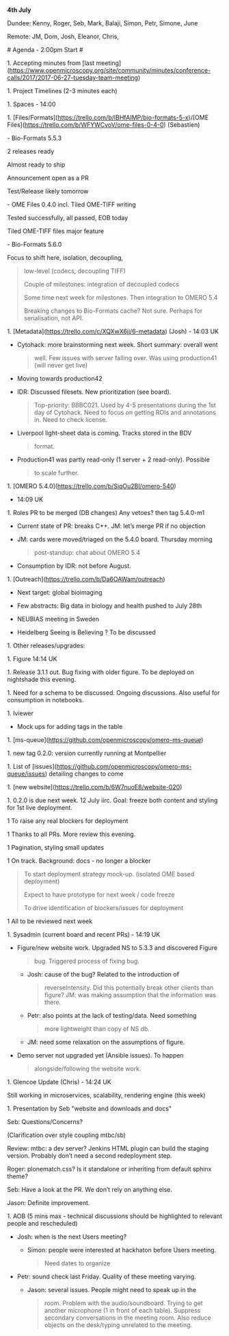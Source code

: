 **4th July**

Dundee: Kenny, Roger, Seb, Mark, Balaji, Simon, Petr, Simone, June

Remote: JM, Dom, Josh, Eleanor, Chris,

\# Agenda - 2:00pm Start \#

1\. Accepting minutes from \[last
meeting\](https://www.openmicroscopy.org/site/community/minutes/conference-calls/2017/2017-06-27-tuesday-team-meeting)

1\. Project Timelines (2-3 minutes each)

1\. Spaces - 14:00

1\.
\[Files/Formats\](https://trello.com/b/IBHfAIMP/bio-formats-5-x)/\[OME
Files\](https://trello.com/b/WFYWCvoV/ome-files-0-4-0) (Sebastien)

\- Bio-Formats 5.5.3

2 releases ready

Almost ready to ship

Announcement open as a PR

Test/Release likely tomorrow

\- OME Files 0.4.0 incl. Tiled OME-TIFF writing

Tested successfully, all passed, EOB today

Tiled OME-TIFF files major feature

\- Bio-Formats 5.6.0

Focus to shift here, isolation, decoupling,

> low-level (codecs, decoupling TIFF)
>
> Couple of milestones: integration of decoupled codecs
>
> Some time next week for milestones. Then integration to OMERO 5.4
>
> Breaking changes to Bio-Formats cache? Not sure. Perhaps for
> serialisation, not API.

1\. \[Metadata\](https://trello.com/c/XQXwX6jj/6-metadata) (Josh) -
14:03 UK

-   Cytohack: more brainstorming next week. Short summary: overall went
    > well. Few issues with server falling over. Was using production41
    > (will never get live)

-   Moving towards production42

-   IDR: Discussed filesets. New prioritization (see board).
    > Top-priority: BBBC021. Used by 4-5 presentations during the 1st
    > day of Cytohack. Need to focus on getting ROIs and annotations in.
    > Need to check license.

-   Liverpool light-sheet data is coming. Tracks stored in the BDV
    > format.

-   Production41 was partly read-only (1 server + 2 read-only). Possible
    > to scale further.

1\. \[OMERO
5.4.0\]([<u>https://trello.com/b/SiqOu2Bl/omero-540</u>](https://trello.com/b/SiqOu2Bl/omero-540))
- 14:09 UK

1\. Roles PR to be merged (DB changes) Any vetoes? then tag 5.4.0-m1

-   Current state of PR: breaks C++. JM: let’s merge PR if no objection

-   JM: cards were moved/triaged on the 5.4.0 board. Thursday morning
    > post-standup: chat about OMERO 5.4

-   Consumption by IDR: not before August.

1\.
\[Outreach\]([<u>https://trello.com/b/Da6OAWam/outreach</u>](https://trello.com/b/Da6OAWam/outreach))

-   Next target: global bioimaging

-   Few abstracts: Big data in biology and health pushed to July 28th

-   NEUBIAS meeting in Sweden

-   Heidelberg Seeing is Believing ? To be discussed

1\. Other releases/upgrades:

1\. Figure 14:14 UK

1\. Release 3.1.1 out. Bug fixing with older figure. To be deployed on
nightshade this evening.

1\. Need for a schema to be discussed. Ongoing discussions. Also useful
for consumption in notebooks.

1\. Iviewer

-   Mock ups for adding tags in the table

1\. \[ms-queue\](https://github.com/openmicroscopy/omero-ms-queue)

1\. new tag 0.2.0: version currently running at Montpellier

1\. List of
\[issues\](https://github.com/openmicroscopy/omero-ms-queue/issues)
detailing changes to come

1\. \[new
website\]([<u>https://trello.com/b/6W7nuoE8/website-020</u>](https://trello.com/b/6W7nuoE8/website-020))

1\. 0.2.0 is due next week. 12 July iirc. Goal: freeze both content and
styling for 1st live deployment.

1 To raise any real blockers for deployment

1 Thanks to all PRs. More review this evening.

1 Pagination, styling small updates

1 On track. Background: docs - no longer a blocker

> To start deployment strategy mock-up. (isolated OME based deployment)
>
> Expect to have prototype for next week / code freeze
>
> To drive identification of blockers/issues for deployment

1 All to be reviewed next week

1\. Sysadmin (current board and recent PRs) - 14:19 UK

-   Figure/new website work. Upgraded NS to 5.3.3 and discovered Figure
    > bug. Triggered process of fixing bug.

    -   Josh: cause of the bug? Related to the introduction of
        > reverseIntensity. Did this potentially break other clients
        > than figure? JM: was making assumption that the information
        > was there.

    -   Petr: also points at the lack of testing/data. Need something
        > more lightweight than copy of NS db.

    -   JM: need some relaxation on the assumptions of figure.

-   Demo server not upgraded yet (Ansible issues). To happen
    > alongside/following the website work.

1\. Glencoe Update (Chris) - 14:24 UK

Still working in microservices, scalability, rendering engine (this
week)

1\. Presentation by Seb "website and downloads and docs"

Seb: Questions/Concerns?

(Clarification over style coupling mtbc/sb)

Review: mtbc: a dev server? Jenkins HTML plugin can build the staging
version. Probably don’t need a second redeployment step.

Roger: plonematch.css? Is it standalone or inheriting from default
sphinx theme?

Seb: Have a look at the PR. We don’t rely on anything else.

Jason: Definite improvement.

1\. AOB (5 mins max - technical discussions should be highlighted to
relevant people and rescheduled)

-   Josh: when is the next Users meeting?

    -   Simon: people were interested at hackhaton before Users meeting.
        > Need dates to organize

-   Petr: sound check last Friday. Quality of these meeting varying.

    -   Jason: several issues. People might need to speak up in the
        > room. Problem with the audio/soundboard. Trying to get another
        > microphone (1 in front of each table). Suppress secondary
        > conversations in the meeting room. Also reduce objects on the
        > desk/typing unrelated to the meeting.
